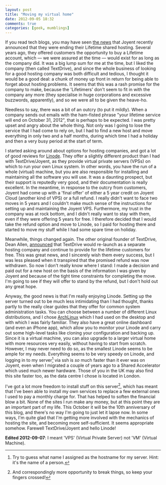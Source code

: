 ```yaml
---
layout: post
title: "Moving my virtual home"
date: 2012-09-05 18:32
comments: true
categories: [geek, mumblings]
---
```


If you read tech blogs, you may have seen [the news][1] that Joyent recently announced that they were ending their Lifetime shared hosting. Several years ago, they offered customers the opportunity to buy a Lifetime account, which &mdash; we were assured at the time &mdash; would exist for as long as the company did. It was a big lump sum for me at the time, but I liked the company (then called TextDrive), and since the whole business of looking for a good hosting company was both difficult and tedious, I thought it would be a good deal: a chunk of money up front in return for being able to forget about hosting problems. It seems that this was a rash promise for the company to make, because the 'Lifetimers' don't seem to fit in with the company any more (they specialise in huge corporations and excessive buzzwords, apparently), and so we were all to be given the heave-ho.

Needless to say, there was a bit of an outcry (to put it mildly). When a company sends out emails with the ham-fisted phrase "your lifetime service will end on October 31, 2012", that is perhaps to be expected. I was pretty upset and angry about the whole thing. Not only was I going to lose the service that I had come to rely on, but I had to find a new host and move everything in only two and a half months, during which time I had a holiday and then a very busy period at the start of term.

I started asking around about options for hosting companies, and got a lot of good reviews for [Linode][2]. They offer a slightly different product than I had with TextDrive/Joyent, as they provide virtual private servers (VPSs) on which to run your own Linux system. In other words, you have the run of a whole (virtual) machine, but you are also responsible for installing and maintaining all the software you will use. It was a daunting prospect, but their support is reputedly very good, and their documentation is really excellent. In the meantime, in response to the outcry from customers, Joyent had come up with a 'final offer' of either a 5 year credit on Joyent Cloud (another kind of VPS) or a full refund. I really didn't want to face two moves in 5 years and I couldn't make much sense of the instructions for setting up and maintaining the Joyent VPS. Furthermore, my trust in the company was at rock bottom, and I didn't really want to stay with them, even if they were offering 5 years for free. I therefore decided that I would take the refund option and move to Linode, so I paid for hosting there and started to move my stuff while I had some spare time on holiday.

Meanwhile, things changed again. The other original founder of TextDrive, Dean Allen, [announced][3] that TextDrive would re-launch as a separate hosting company and continue to provide for the lifetime customers for free. This was great news, and I sincerely wish them every success, but I was less pleased when it transpired that the promised refund was now withdrawn. So now I don't really know where I stand: I made a decision and paid out for a new host on the basis of the information I was given by Joyent and because of the tight time constraints for completing the move. I'm going to see if they will offer to stand by the refund, but I don't hold out any great hope.

Anyway, the good news is that I'm really enjoying Linode. Setting up the server turned out to be much less intimidating than I had thought, thanks partly to the really clear guides that they offer for common system administration tasks. You can choose between a number of different Linux distributions, and I chose [ArchLinux][4] which I had used on the desktop and with which I was fairly familiar. They also have a great online dashboard (and even an iPhone app), which allow you to monitor your Linode and carry out some high-level tasks like cloning your configuration and backing up. Since it is a virtual machine, you can also upgrade to a larger virtual home with more resources very easily, without having to start from scratch. However, I may never need to do so, as the smallest Linode seems to be ample for my needs. Everything seems to be very speedy on Linode, and logging in to my server[^1] via ssh is _so_ much faster than it ever was on Joyent, even when I migrated a couple of years ago to a Shared Accelerator which used much newer hardware. Those of you in the UK may also find this site faster too, as the data centre I chose is located in London.

I've got a lot more freedom to install stuff on this server[^2], which has meant that I've been able to install my own services to replace a few external ones I used to pay a monthly charge for. That has helped to soften the financial blow a bit. None of the sites I run make any money, but at this point they are an important part of my life. This October it will be the 10th anniversary of this blog, and there's no way I'm going to just let it lapse now. In some ways, I'm quite glad that I'm getting more involved with the mechanics of hosting the site, and becoming more self-sufficient. It seems appropriate somehow. Farewell TextDrive/Joyent and hello Linode!

**Edited 2012-09-07**: I meant 'VPS' (Virtual Private Server) not 'VM' (Virtual Machine).

[^1]: Try to guess what name I assigned as the hostname for my server. Hint: it's the name of a person.

[^2]: And correspondingly more opportunity to break things, so keep your fingers crossed!

[1]: http://chrismcleod.me/2012/08/30/joyent-textdrive-and-the-need-for-clear-frequent-communication/
[2]: http://linode.com/
[3]: http://forums.joyent.com/viewtopic.php?id=33821
[4]: http://www.archlinux.org